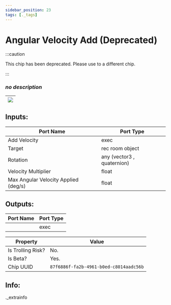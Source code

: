 ```yaml
---
sidebar_position: 23
tags: [._tags]
---
```


# Angular Velocity Add (Deprecated)
:::caution

This chip has been deprecated. Please use to a different chip.

:::

### *no description*

| ![](https://images-ext-2.discordapp.net/external/MPmIaQzlEPmgGWlgi-WxBBXt0Bjv_zWPkg1y1f_sy3s/https/www.recroomcircuits.com/image/circuit/absolute-value?width=206&height=108) |
|-----|

## Inputs:
| Port Name | Port Type |
|-----------|-----------|
| Add Velocity | exec |
| Target | rec room object |
| Rotation | any (vector3 , quaternion) |
| Velocity Multiplier | float |
| Max Angular Velocity Applied (deg/s) | float |

## Outputs:
| Port Name | Port Type |
|-----------|-----------|
|  | exec | 

| Property  | Value |
|-------------------|-----------|
| Is Trolling Risk? | No. |
| Is Beta? | Yes. |
| Chip UUID | `87f6886f-fa2b-4961-b0ed-c8014aadc56b` |

## Info:
._extrainfo
